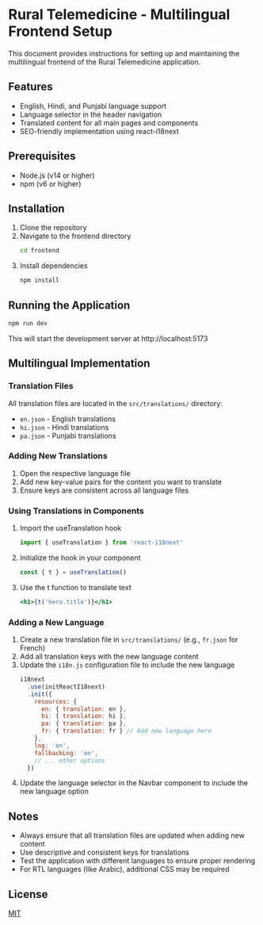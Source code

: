 # Rural Telemedicine - Multilingual Frontend Setup

This document provides instructions for setting up and maintaining the multilingual frontend of the Rural Telemedicine application.

## Features
- English, Hindi, and Punjabi language support
- Language selector in the header navigation
- Translated content for all main pages and components
- SEO-friendly implementation using react-i18next

## Prerequisites
- Node.js (v14 or higher)
- npm (v6 or higher)

## Installation

1. Clone the repository
2. Navigate to the frontend directory
   ```bash
   cd frontend
   ```
3. Install dependencies
   ```bash
   npm install
   ```

## Running the Application

```bash
npm run dev
```

This will start the development server at http://localhost:5173

## Multilingual Implementation

### Translation Files
All translation files are located in the `src/translations/` directory:
- `en.json` - English translations
- `hi.json` - Hindi translations
- `pa.json` - Punjabi translations

### Adding New Translations
1. Open the respective language file
2. Add new key-value pairs for the content you want to translate
3. Ensure keys are consistent across all language files

### Using Translations in Components
1. Import the useTranslation hook
   ```javascript
   import { useTranslation } from 'react-i18next'
   ```
2. Initialize the hook in your component
   ```javascript
   const { t } = useTranslation()
   ```
3. Use the t function to translate text
   ```jsx
   <h1>{t('hero.title')}</h1>
   ```

### Adding a New Language
1. Create a new translation file in `src/translations/` (e.g., `fr.json` for French)
2. Add all translation keys with the new language content
3. Update the `i18n.js` configuration file to include the new language
   ```javascript
   i18next
     .use(initReactI18next)
     .init({
       resources: {
         en: { translation: en },
         hi: { translation: hi },
         pa: { translation: pa },
         fr: { translation: fr } // Add new language here
       },
       lng: 'en',
       fallbackLng: 'en',
       // ... other options
     })
   ```
4. Update the language selector in the Navbar component to include the new language option

## Notes
- Always ensure that all translation files are updated when adding new content
- Use descriptive and consistent keys for translations
- Test the application with different languages to ensure proper rendering
- For RTL languages (like Arabic), additional CSS may be required

## License
[MIT](LICENSE)